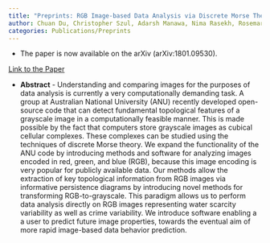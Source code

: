 ```yaml
---
title: "Preprints: RGB Image-based Data Analysis via Discrete Morse Theory and Persistent Homology"
author: Chuan Du, Christopher Szul, Adarsh Manawa, Nima Rasekh, Rosemary Guzman, and Ruth Davidson
categories: Publications/Preprints
---
```


- The paper is now available on the arXiv (arXiv:1801.09530).

[Link to the Paper][paper-link]

[paper-link]: https://arxiv.org/pdf/1801.09530.pdf

- **Abstract** - Understanding and comparing images for the purposes of data analysis is currently a very computationally demanding task. A group at Australian National University (ANU) recently developed open-source code that can detect fundamental topological features of a grayscale image in a computationally feasible manner. This is made possible by the fact that computers store grayscale images as cubical cellular complexes. These complexes can be studied using the techniques of discrete Morse theory. We expand the functionality of the ANU code by introducing methods and software for analyzing images encoded in red, green, and blue (RGB), because this image encoding is very popular for publicly available data. Our methods allow the extraction of key topological information from RGB images via informative persistence diagrams by introducing novel methods for transforming RGB-to-grayscale. This paradigm allows us to perform data analysis directly on RGB images representing water scarcity variability as well as crime variability. We introduce software enabling a a user to predict future image properties, towards the eventual aim of more rapid image-based data behavior prediction.
